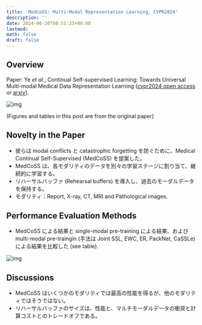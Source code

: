 ```yaml
---
title: 'MedCoSS: Multi-Modal Representation Learning, CVPR2024'
description: ''
date: 2024-06-20T08:51:23+09:00
lastmod: 
math: false
draft: false
---
```


## Overview

Paper: Ye *et al.*, Continual Self-supervised Learning: Towards Universal Multi-modal Medical
Data Representation Learning
 ([cvpr2024 open access](https://openaccess.thecvf.com/content/CVPR2024/papers/Ye_Continual_Self-supervised_Learning_Towards_Universal_Multi-modal_Medical_Data_Representation_Learning_CVPR_2024_paper.pdf) or [arxiv](https://arxiv.org/abs/2311.17597)).

![img](https://img.tsuji.tech/medcoss-multi-modal-representation-learning-cvpr2024-0.jpg)

(Figures and tables in this post are from the original paper)

## Novelty in the Paper

* 彼らは modal conflicts と catastrophic forgetting を防ぐために、Medical Continual Self-Supervised (MedCoSS) を提案した。
* MedCoSS は、各モダリティのデータを別々の学習ステージに割り当て、継続的に学習する。
* リハーサルバッファ (Rehearsal buffers) を導入し、過去のモーダルデータを保持する。
* モダリティ：Report, X-ray, CT, MRI and Pathological images.

## Performance Evaluation Methods

* MedCoSS による結果と single-modal pre-training による結果、および multi-modal pre-traingin (手法は Joint SSL, EWC, ER, PackNet, CaSSLe) による結果を比較した (see table).

![img](https://img.tsuji.tech/medcoss-multi-modal-representation-learning-cvpr2024-1.jpg)

## Discussions

* MedCoSS はいくつかのモダリティでは最高の性能を得るが、他のモダリティではそうではない。
* リハーサルバッファのサイズは、性能と、マルチモーダルデータの衝突と計算コストとのトレードオフである。
